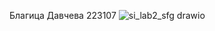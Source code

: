 Благица Давчева 223107
![si_lab2_sfg drawio](https://github.com/bdavcheva/SI_2024_lab2_223107/assets/167016222/61fbd501-673a-473d-bb67-ab3cf4763dd1)
